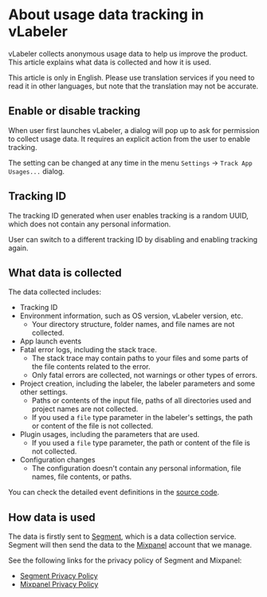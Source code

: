 # About usage data tracking in vLabeler

vLabeler collects anonymous usage data to help us improve the product.
This article explains what data is collected and how it is used.

This article is only in English.
Please use translation services if you need to read it in other languages, but note
that the translation may not be accurate.

## Enable or disable tracking

When user first launches vLabeler, a dialog will pop up to ask for permission to collect usage data.
It requires an explicit action from the user to enable tracking.

The setting can be changed at any time in the menu `Settings` -> `Track App Usages...` dialog.

## Tracking ID

The tracking ID generated when user enables tracking is a random UUID, which does not contain any personal information.

User can switch to a different tracking ID by disabling and enabling tracking again.

## What data is collected

The data collected includes:

- Tracking ID
- Environment information, such as OS version, vLabeler version, etc.
    - Your directory structure, folder names, and file names are not collected.
- App launch events
- Fatal error logs, including the stack trace.
    - The stack trace may contain paths to your files and some parts of the file contents related to the error.
    - Only fatal errors are collected, not warnings or other types of errors.
- Project creation, including the labeler, the labeler parameters and some other settings.
    - Paths or contents of the input file, paths of all directories used and project names are not collected.
    - If you used a `file` type parameter in the labeler's settings, the path or content of the file is not collected.
- Plugin usages, including the parameters that are used.
    - If you used a `file` type parameter, the path or content of the file is not collected.
- Configuration changes
    - The configuration doesn't contain any personal information, file names, file contents, or paths.

You can check the detailed event definitions in the
[source code](../src/jvmMain/kotlin/com/sdercolin/vlabeler/tracking).

## How data is used

The data is firstly sent to [Segment](https://segment.com/), which is a data collection service.
Segment will then send the data to the [Mixpanel](https://mixpanel.com/) account that we manage.

See the following links for the privacy policy of Segment and Mixpanel:

- [Segment Privacy Policy](https://segment.com/legal/privacy/)
- [Mixpanel Privacy Policy](https://mixpanel.com/legal/privacy-policy)
